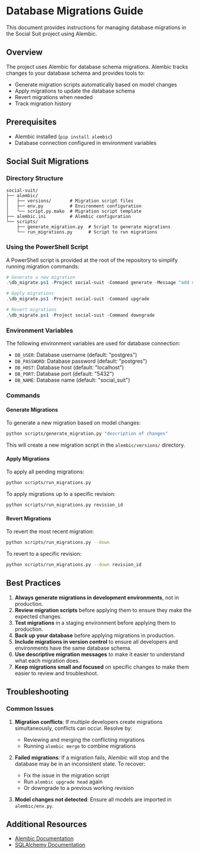 # Database Migrations Guide

This document provides instructions for managing database migrations in the Social Suit project using Alembic.

## Overview

The project uses Alembic for database schema migrations. Alembic tracks changes to your database schema and provides tools to:

- Generate migration scripts automatically based on model changes
- Apply migrations to update the database schema
- Revert migrations when needed
- Track migration history

## Prerequisites

- Alembic installed (`pip install alembic`)
- Database connection configured in environment variables

## Social Suit Migrations

### Directory Structure

```
social-suit/
├── alembic/
│   ├── versions/       # Migration script files
│   ├── env.py          # Environment configuration
│   └── script.py.mako  # Migration script template
├── alembic.ini         # Alembic configuration
└── scripts/
    ├── generate_migration.py  # Script to generate migrations
    └── run_migrations.py      # Script to run migrations
```

### Using the PowerShell Script

A PowerShell script is provided at the root of the repository to simplify running migration commands:

```powershell
# Generate a new migration
.\db_migrate.ps1 -Project social-suit -Command generate -Message "add user table"

# Apply migrations
.\db_migrate.ps1 -Project social-suit -Command upgrade

# Revert migrations
.\db_migrate.ps1 -Project social-suit -Command downgrade
```

### Environment Variables

The following environment variables are used for database connection:

- `DB_USER`: Database username (default: "postgres")
- `DB_PASSWORD`: Database password (default: "postgres")
- `DB_HOST`: Database host (default: "localhost")
- `DB_PORT`: Database port (default: "5432")
- `DB_NAME`: Database name (default: "social_suit")

### Commands

#### Generate Migrations

To generate a new migration based on model changes:

```bash
python scripts/generate_migration.py "description of changes"
```

This will create a new migration script in the `alembic/versions/` directory.

#### Apply Migrations

To apply all pending migrations:

```bash
python scripts/run_migrations.py
```

To apply migrations up to a specific revision:

```bash
python scripts/run_migrations.py revision_id
```

#### Revert Migrations

To revert the most recent migration:

```bash
python scripts/run_migrations.py --down
```

To revert to a specific revision:

```bash
python scripts/run_migrations.py --down revision_id
```

## Best Practices

1. **Always generate migrations in development environments**, not in production.
2. **Review migration scripts** before applying them to ensure they make the expected changes.
3. **Test migrations** in a staging environment before applying them to production.
4. **Back up your database** before applying migrations in production.
5. **Include migrations in version control** to ensure all developers and environments have the same database schema.
6. **Use descriptive migration messages** to make it easier to understand what each migration does.
7. **Keep migrations small and focused** on specific changes to make them easier to review and troubleshoot.

## Troubleshooting

### Common Issues

1. **Migration conflicts**: If multiple developers create migrations simultaneously, conflicts can occur. Resolve by:
   - Reviewing and merging the conflicting migrations
   - Running `alembic merge` to combine migrations

2. **Failed migrations**: If a migration fails, Alembic will stop and the database may be in an inconsistent state. To recover:
   - Fix the issue in the migration script
   - Run `alembic upgrade head` again
   - Or downgrade to a previous working revision

3. **Model changes not detected**: Ensure all models are imported in `alembic/env.py`.

## Additional Resources

- [Alembic Documentation](https://alembic.sqlalchemy.org/)
- [SQLAlchemy Documentation](https://docs.sqlalchemy.org/)